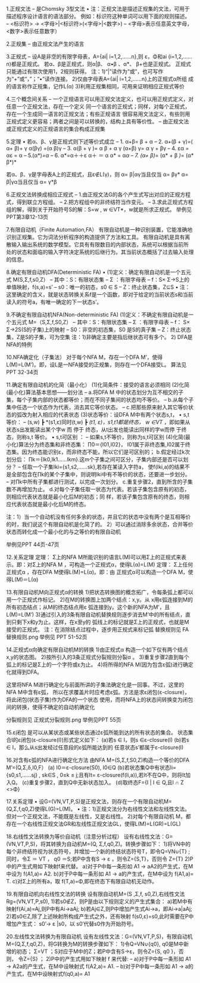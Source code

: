 1.正规文法
– 是Chomsky 3型文法
• 注：正规文法是描述正规集的文法，可用于描述程序设计语言的语法部分。
例如：标识符这种单词可以用下面的规则描述。
– <标识符> → <字母>|<标识符>(<字母>|<数字>)
– <字母>表示任意英文字母，<数字>表示任意数字）

2.正规集
– 由正规文法产生的语言

3.正规式
– 设A是非空的有限字母表，A={ai| i=1,2,……n},则
 ε，Φ和ai (i=1,2,……n)都是正规式。
 若α、β是正规式，则α|β、 α•β 、α*、 β+也是正规式。
 正规式只能通过有限次使用1，2规则获得。
注：1)“|”读作为“或”，也可写作为“+”或“，”；“•”读作连接。
2)仅由字母表A={ai| i=1,2,……n}上的正规式α所组 成的语言称作正规集，记作L(α)
3)利用正规集相同，可用来证明相应正规式等价

4.三个概念间关系
– 一个正规语言可以用正规文法定义，也可以用正规式定义，对任意一个正规文法，存在一个定义
同一个语言的正规式；同样，对每个正规式，存在一个生成同一语言的正规文法；有些正规语言
很容易用文法定义，有些则用正规式定义更容易；两者之间是可以转换的，结构上具有等价性。
– 由正规文法或正规式定义的正规语言的集合构成正规集

5.定理
• 若α、β、γ是正规式则下述等价式成立
– 1. α+β= β + α
– 2. α+(β + γ)=( α+ β)+ γ α(βγ) =(α β)γ
– 3. α(β + γ )= α β + α γ (α+β) γ= α γ + βγ
– 4. εα = αε = α
– 5.(α*)*=α*
– 6. α*=α＋＋ε α＋ ＝ α α* = α*α
– 7. (α+ β)*= (α* + β *)*= (α* β*)*

若α、β、γ是字母表A上的正规式，且ε∉L(γ)，则
α= β|αγ当且仅当 α= βγ* 
α= β|γα当且仅当 α= γ*β

6.正规文法转换成相应正规式
– 1.由正规文法G的各个产生式写出对应的正规方程式，得到联立方程组。
– 2.把方程组中的非终结符当作变元。
– 3.求此正规式方程组的解，得到关于开始符号S的解：S=w , w ∈VT*，w就是所求正规式。
举例见PPT第3章12-13页

7.有限自动机（Finite Automation,FA）
   有限自动机是一种识别装置，它能准确地识别正规集。它为词法分析程序的构造提供了方法和工具。
   有限自动机是具有离散输入输出系统的数学模型。它具有有限数目的内部状态，系统可以根据当前所
处的状态和面临的输入字符决定系统的后继行为。其当前状态概括了过去输入处理的信息。

8.确定有限自动机DFA(Deterministic FA)
• (1)定义：确定有限自动机是一个五元式 M(S,Σ,f,s0,Z） 
– 其中：S：有限状态集
– Σ ：有限字母表
– f：S× Σ→S上的单值映射，f(s,a)=s’
– s0：唯一的初态，s0 ∈ S
– Z：终止状态集，Z⊆S 
• 注：这里确定的含义，就是状态转换关系f是一个函数，即对于给定的当前状态s和当前读入的符号a，有唯一确定的下一状态s’。

9.不确定有限自动机NFA(Non-deterministic FA)
(1)定义：不确定有限自动机是一个五元式
M=（S,Σ,f,S0,Z） 
– 其中：S：有限状态集
– Σ ：有限字母表
– f： S× Σ→2S(S的子集)上的映射
– S0：非空的初态集，S0 是S的真子集
– Z：终止状态集，Z是S的子集，可为空集
注：1)非确定主要是指后继状态可有多个。
2) DFA是NFA的特例

10.NFA确定化（子集法）
对于每个NFA M，存在一个DFA M’，使得L(M)=L(M’)。即，设L是一NFA接受的正规集，则存在一个DFA接受L。
算法见PPT 32-34页

11.确定有限自动机的化简（最小化）
(1)化简条件：接受的语言必须相同
(2)化简(最小化)算法基本思想——划分法
– a.将DFA M 中的状态划分为互不相交的子集，每个子集内部的状态都等价；而在不同子集间的状态均不等价。
– b.从每个子集中任选一个状态作为代表，消去其它等价状态。
– c.把那些原来射入其它等价状态的弧改为射入相应的代表状态
(3)状态等价：设DFA M中有两个状态s,t， 
• s,t 等价：
– (s,w) ┣ *(s1,ε)同时(t,w) ┣ *(t1, ε)，s1,t1都是终态，
w ∈VT* ，即如果从状态s出发能读出某个字w
而 停于 终态，从t出发也能读出同样的字w而停
于终态，则称s,t 等价。
• s,t可区别 ： 
– 如果s,t不等价，则称为s,t可区别
(4)化简(最小化)算法分为终态集和非终态集： ∏0＝{I01,I02}， I01属于非终态集,I02属于终态集。因为终态能识别ε，而非终态不能，所以它们是可区别的；
b.假定经过k次划分后： ∏k＝{Ik0,Ik1……Ikm}.这m个子集之间可区分，子集内部还是否可以划分？
– 任取一个子集Iki={s1,s2,……sk},若存在某读入字符a， 使f(Iki,a)的结果不是全部包含在∏k的某个子集中，则说明Iki中有不等价的状态，还要进一步划分。
– 对∏k中所有子集都进行测试，以完成一次划分。
c.重复步骤2，直到所含的子集数不再增加为止。
d.对每个子集任取一状态为代表。若该子集包含原有的初态，则相应代表状态就是最小化后M的初态；同
样，若该子集包含原有的终态，则相应代表状态就是最小化后M的终态。

注：1）当一个自动机没有任何多余的状态，并且它的状态中没有两个是互相等价的时，我们说这个有限自动机是化简了的。
2）可以通过消除多余状态，合并等价状态而转化成一个最小化的与之等价的有限自动机

举例见PPT 44页-47页

12.关系定理
定理： Σ上的NFA M所能识别的语言L(M)可以用Σ上的正规式来表示。即：对Σ上的NFA M ，可构造一个正规式α，使得L(α)=L(M)
定理： Σ上任何正规式α ，存在DFA M使得L(M)=L(α)。即：由 正规式α可以构造一个DFA M，使得L(M)＝L(α)

13.有限自动机M向正规式α的转换
1)把状态转换图的概念拓广，令每条弧上都可以用一个正规式作标记。
2)在M的转换图上加两个结点：x,y。从 x用ε弧连接到M的所有初态结点；从M的终态结点用ε 弧连接到y。这个新的NFA为M’，且L(M)=L(M’)
3)通过引入的3条有限自动机替换规则逐步消去M’中的所有结点，直到只剩下x和y为止。这样，在x至y的
弧线上的标记就是Σ上的正规式，也就是M接受的正规式。
注：在消除结点过程中，逐步用正规式来标记弧
替换规则见 FA替换规则.png
举例见 PPT 51-52页

14.正规式α向确定有限自动机M的转换
1)由正规式α 构造一个如下仅有两个结点x,y的状态图。
2)按所引入的3条正规式分裂规则分裂α 。
3)重复步骤2直到每个弧上的标记是Σ上的一个字符或ε为止。
4)将所得的NFA M(因为包含ε弧)进行确定化就得到DFA。

这里将NFA M进行确定化与前面所讲的子集法确定化是一回事。不过，这里的NFA M中含有ε弧，
所以在求覆盖片时应考虑ε弧。方法是求ε闭包(ε-closure)，将此闭包(状态子集)作为DFA的一个状态
使用，而将NFA上的状态间转换变为闭包间的转换，使得不确定的自动机确定化

分裂规则见  正规式分裂规则.png
举例见PPT 55页

15.ε闭包
是可以从某状态或某些状态通过ε弧所能到达的所有状态的集合。
状态集合I的ε闭包(ε-closure(I))形式定义如下：
(a)若s ∈ I，则s ∈ε-closure(I)
(b)若s ∈ I，那么从s出发经过任意段的ε弧所能达到的
任意状态s’都属于ε-closure(I)

16.对含有ε弧的NFA进行确定化方法
由NFA M=(S,Σ,f,S0,Z)构造一个等价的DFA M’=(Q,Σ,δ,I0,F）
(a) I0＝ε-closure(S0), I0∈Q
(b)若状态集Q中有状态Ii={s0,s1,……sj} , sk∈S , 0≤k ≤ j;且有It= ε-closure(f(Ii,a)),若It不在Q中，则将It加入Q。
(c)重复步骤2，直到Q中无新状态加入。
(d)取终态F={I | I ∈ Q,且I ∩ Z <>Φ}

17.关系定理
• 设G=(VN,VT,P,S)是正规文法，则存在一个有限自动机M=(Q,Σ,f,q0,Z)使得L(G)=L(M)。
• 注：1)正规文法分为右线性文法和左线性文法。但对一个正规文法，不能既是左线性，又是右线性。
2)对每个有限自动机 M，都存在一个右线性正规文法GR和左线性正规文法GL，使得L(M)=L(GR)=L(GL)

18.右线性文法转换为等价自动机（注意分析过程）
设有右线性文法：G=(VN,VT,P,S)，将其转换为自动机M=(Q, Σ,f,q0,Z)。转换步骤如下：
1)将VN中的每个非终结符视为状态符号，并增加一个新的终结状态符号T，即令Q=VN∪{T} ;
    同时，令Σ ＝ VT ， q0 ＝S;若P中含有S → ε ，则令Z={S,T}，否则令 Z={T}
2)P中的产生式用如下映射f来代替。
  a)对于P中每一条形如 A1 → aA2的产生式，在M中设为 f(A1,a)= A2.
  b)对于P中每一条形如 A1 → a的产生式，在M中设为 f(A1,a)= T.
  c)对Σ上的所有a，取 f(T,a)=Φ,即在终态下有限自动机无动作。

19.有限自动机向右线性文法的转换
设有限自动机M=(S ,Σ,f, s0,Z),右线性文法Rg=(VN,VT,P,s0),
1)若s0∉Z，则P是由以下规则定义的产生式集合：
a)若M中有映射f(Ai,a)=Aj,则P中有Ai→aAj;
b)若Aj∈Z,则P中增加产生式Ai→a，即Ai→a|aAj;
2)若s0∈Z,除了上述映射所构成产生式之外，还有映射
f(s0,ε)=s0,此时需要在P中增加产生式： s0’→ ε |s0，以
s0’代替s0作为开始符号。

20.左线性文法转换为有限自动机
设有左线性文法：G=(VN,VT,P,S)，有限自动机
M=(Q,Σ,f,q0,Z)，将G转换为M的转换步骤如下：
1)令Q=VN∪{q0}, q0是M中新增的初态； Σ=VT ；S对应于M中的Z；若P中含有S→ε，则令Z={S, q0 }，否则， 令Z={S} ；
2)P中的产生式用如下映射 f 来代替:
– a)对于P中每一条形如 A1 → A2a的产生式，在M中设映射式 f(A2,a)= A1.
– b)对于P中每一条形如 A1 → a的产生式，在M中设映射式f(q0,a)= A1